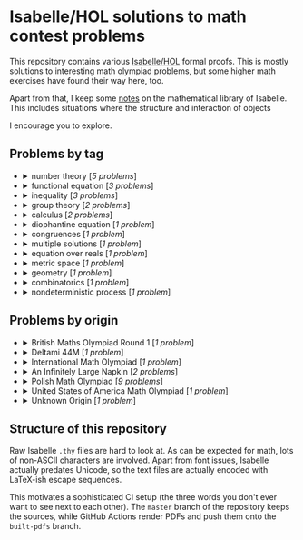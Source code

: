 # Isabelle/HOL solutions to math contest problems

This repository contains various [Isabelle/HOL] formal proofs. This is mostly solutions
to interesting math olympiad problems, but some higher math exercises have found their way
here, too.

Apart from that, I keep some [notes] on the mathematical library of Isabelle. This includes
situations where the structure and interaction of objects 

I encourage you to explore.

[notes]: https://github.com/NieDzejkob/isabelle-math-contests/blob/master/NOTES.md
[Isabelle/HOL]: https://isabelle.in.tum.de/

## Problems by tag

- <details>
  <summary>number theory [<i>5 problems</i>]</summary>
  
  - [BMO1 2015 Problem 2](https://github.com/NieDzejkob/isabelle-math-contests/blob/built-pdfs/BMO1/2015/BMO1-2015-Problem_2.pdf) (number theory)
  - [Polish MO 1969 Round 1 Problem 1](https://github.com/NieDzejkob/isabelle-math-contests/blob/built-pdfs/Polish_MO/1969/Round_1/Polish_MO-1969-Round_1-Problem_1.pdf) (number theory, diophantine equation)
  - [Polish MO 1969 Round 1 Warmup Problem A](https://github.com/NieDzejkob/isabelle-math-contests/blob/built-pdfs/Polish_MO/1969/Round_1/Polish_MO-1969-Round_1-Warmup_Problem_A.pdf) (number theory, congruences)
  - [Polish MO 2020 Round 1 Problem 3](https://github.com/NieDzejkob/isabelle-math-contests/blob/built-pdfs/Polish_MO/2020/Round_1/Polish_MO-2020-Round_1-Problem_3.pdf) (number theory)
  - [USAMO 2006 Problem 5](https://github.com/NieDzejkob/isabelle-math-contests/blob/built-pdfs/USAMO/2006/USAMO-2006-Problem_5.pdf) (number theory, combinatorics, nondeterministic process)
  </details>
- <details>
  <summary>functional equation [<i>3 problems</i>]</summary>
  
  - [Deltami 44M Problem 789](https://github.com/NieDzejkob/isabelle-math-contests/blob/built-pdfs/Deltami_44M/Deltami_44M-Problem_789.pdf) (functional equation)
  - [IMO 2019 Problem 1](https://github.com/NieDzejkob/isabelle-math-contests/blob/built-pdfs/IMO/2019/IMO-2019-Problem_1.pdf) (functional equation)
  - [Unknown Origin Problem 1](https://github.com/NieDzejkob/isabelle-math-contests/blob/built-pdfs/Unknown_Origin/Unknown_Origin-Problem_1.pdf) (functional equation)
  </details>
- <details>
  <summary>inequality [<i>3 problems</i>]</summary>
  
  - [Polish MO 1969 Round 1 Problem 5](https://github.com/NieDzejkob/isabelle-math-contests/blob/built-pdfs/Polish_MO/1969/Round_1/Polish_MO-1969-Round_1-Problem_5.pdf) (inequality)
  - [Polish MO 1969 Round 1 Warmup Problem B](https://github.com/NieDzejkob/isabelle-math-contests/blob/built-pdfs/Polish_MO/1969/Round_1/Polish_MO-1969-Round_1-Warmup_Problem_B.pdf) (inequality, multiple solutions, calculus)
  - [Polish MO 2020 Round 1 Problem 1](https://github.com/NieDzejkob/isabelle-math-contests/blob/built-pdfs/Polish_MO/2020/Round_1/Polish_MO-2020-Round_1-Problem_1.pdf) (inequality)
  </details>
- <details>
  <summary>group theory [<i>2 problems</i>]</summary>
  
  - [Napkin Problem 1A](https://github.com/NieDzejkob/isabelle-math-contests/blob/built-pdfs/Napkin/Napkin-Problem_1A.pdf) (group theory)
  - [Napkin Problem 1B](https://github.com/NieDzejkob/isabelle-math-contests/blob/built-pdfs/Napkin/Napkin-Problem_1B.pdf) (group theory)
  </details>
- <details>
  <summary>calculus [<i>2 problems</i>]</summary>
  
  - [Polish MO 1969 Round 1 Problem 2](https://github.com/NieDzejkob/isabelle-math-contests/blob/built-pdfs/Polish_MO/1969/Round_1/Polish_MO-1969-Round_1-Problem_2.pdf) (calculus)
  - [Polish MO 1969 Round 1 Warmup Problem B](https://github.com/NieDzejkob/isabelle-math-contests/blob/built-pdfs/Polish_MO/1969/Round_1/Polish_MO-1969-Round_1-Warmup_Problem_B.pdf) (inequality, multiple solutions, calculus)
  </details>
- <details>
  <summary>diophantine equation [<i>1 problem</i>]</summary>
  
  - [Polish MO 1969 Round 1 Problem 1](https://github.com/NieDzejkob/isabelle-math-contests/blob/built-pdfs/Polish_MO/1969/Round_1/Polish_MO-1969-Round_1-Problem_1.pdf) (number theory, diophantine equation)
  </details>
- <details>
  <summary>congruences [<i>1 problem</i>]</summary>
  
  - [Polish MO 1969 Round 1 Warmup Problem A](https://github.com/NieDzejkob/isabelle-math-contests/blob/built-pdfs/Polish_MO/1969/Round_1/Polish_MO-1969-Round_1-Warmup_Problem_A.pdf) (number theory, congruences)
  </details>
- <details>
  <summary>multiple solutions [<i>1 problem</i>]</summary>
  
  - [Polish MO 1969 Round 1 Warmup Problem B](https://github.com/NieDzejkob/isabelle-math-contests/blob/built-pdfs/Polish_MO/1969/Round_1/Polish_MO-1969-Round_1-Warmup_Problem_B.pdf) (inequality, multiple solutions, calculus)
  </details>
- <details>
  <summary>equation over reals [<i>1 problem</i>]</summary>
  
  - [Polish MO 1969 Round 1 Warmup Problem C](https://github.com/NieDzejkob/isabelle-math-contests/blob/built-pdfs/Polish_MO/1969/Round_1/Polish_MO-1969-Round_1-Warmup_Problem_C.pdf) (equation over reals)
  </details>
- <details>
  <summary>metric space [<i>1 problem</i>]</summary>
  
  - [Polish MO 1969 Round 1 Warmup Problem D](https://github.com/NieDzejkob/isabelle-math-contests/blob/built-pdfs/Polish_MO/1969/Round_1/Polish_MO-1969-Round_1-Warmup_Problem_D.pdf) (metric space, geometry)
  </details>
- <details>
  <summary>geometry [<i>1 problem</i>]</summary>
  
  - [Polish MO 1969 Round 1 Warmup Problem D](https://github.com/NieDzejkob/isabelle-math-contests/blob/built-pdfs/Polish_MO/1969/Round_1/Polish_MO-1969-Round_1-Warmup_Problem_D.pdf) (metric space, geometry)
  </details>
- <details>
  <summary>combinatorics [<i>1 problem</i>]</summary>
  
  - [USAMO 2006 Problem 5](https://github.com/NieDzejkob/isabelle-math-contests/blob/built-pdfs/USAMO/2006/USAMO-2006-Problem_5.pdf) (number theory, combinatorics, nondeterministic process)
  </details>
- <details>
  <summary>nondeterministic process [<i>1 problem</i>]</summary>
  
  - [USAMO 2006 Problem 5](https://github.com/NieDzejkob/isabelle-math-contests/blob/built-pdfs/USAMO/2006/USAMO-2006-Problem_5.pdf) (number theory, combinatorics, nondeterministic process)
  </details>

## Problems by origin

- <details>
  <summary>British Maths Olympiad Round 1 [<i>1 problem</i>]</summary>
  
  - 2015
    - [Problem 2](https://github.com/NieDzejkob/isabelle-math-contests/blob/built-pdfs/BMO1/2015/BMO1-2015-Problem_2.pdf) (number theory)
    
  
  </details>
- <details>
  <summary>Deltami 44M [<i>1 problem</i>]</summary>
  
  - [Problem 789](https://github.com/NieDzejkob/isabelle-math-contests/blob/built-pdfs/Deltami_44M/Deltami_44M-Problem_789.pdf) (functional equation)
  
  </details>
- <details>
  <summary>International Math Olympiad [<i>1 problem</i>]</summary>
  
  - 2019
    - [Problem 1](https://github.com/NieDzejkob/isabelle-math-contests/blob/built-pdfs/IMO/2019/IMO-2019-Problem_1.pdf) (functional equation)
    
  
  </details>
- <details>
  <summary>An Infinitely Large Napkin [<i>2 problems</i>]</summary>
  
  - [Problem 1A](https://github.com/NieDzejkob/isabelle-math-contests/blob/built-pdfs/Napkin/Napkin-Problem_1A.pdf) (group theory)
  - [Problem 1B](https://github.com/NieDzejkob/isabelle-math-contests/blob/built-pdfs/Napkin/Napkin-Problem_1B.pdf) (group theory)
  
  </details>
- <details>
  <summary>Polish Math Olympiad [<i>9 problems</i>]</summary>
  
  - 1969
    - Round 1
      - [Problem 1](https://github.com/NieDzejkob/isabelle-math-contests/blob/built-pdfs/Polish_MO/1969/Round_1/Polish_MO-1969-Round_1-Problem_1.pdf) (number theory, diophantine equation)
      - [Problem 2](https://github.com/NieDzejkob/isabelle-math-contests/blob/built-pdfs/Polish_MO/1969/Round_1/Polish_MO-1969-Round_1-Problem_2.pdf) (calculus)
      - [Problem 5](https://github.com/NieDzejkob/isabelle-math-contests/blob/built-pdfs/Polish_MO/1969/Round_1/Polish_MO-1969-Round_1-Problem_5.pdf) (inequality)
      - [Warmup Problem A](https://github.com/NieDzejkob/isabelle-math-contests/blob/built-pdfs/Polish_MO/1969/Round_1/Polish_MO-1969-Round_1-Warmup_Problem_A.pdf) (number theory, congruences)
      - [Warmup Problem B](https://github.com/NieDzejkob/isabelle-math-contests/blob/built-pdfs/Polish_MO/1969/Round_1/Polish_MO-1969-Round_1-Warmup_Problem_B.pdf) (inequality, multiple solutions, calculus)
      - [Warmup Problem C](https://github.com/NieDzejkob/isabelle-math-contests/blob/built-pdfs/Polish_MO/1969/Round_1/Polish_MO-1969-Round_1-Warmup_Problem_C.pdf) (equation over reals)
      - [Warmup Problem D](https://github.com/NieDzejkob/isabelle-math-contests/blob/built-pdfs/Polish_MO/1969/Round_1/Polish_MO-1969-Round_1-Warmup_Problem_D.pdf) (metric space, geometry)
      
    
  - 2020
    - Round 1
      - [Problem 1](https://github.com/NieDzejkob/isabelle-math-contests/blob/built-pdfs/Polish_MO/2020/Round_1/Polish_MO-2020-Round_1-Problem_1.pdf) (inequality)
      - [Problem 3](https://github.com/NieDzejkob/isabelle-math-contests/blob/built-pdfs/Polish_MO/2020/Round_1/Polish_MO-2020-Round_1-Problem_3.pdf) (number theory)
      
    
  
  </details>
- <details>
  <summary>United States of America Math Olympiad [<i>1 problem</i>]</summary>
  
  - 2006
    - [Problem 5](https://github.com/NieDzejkob/isabelle-math-contests/blob/built-pdfs/USAMO/2006/USAMO-2006-Problem_5.pdf) (number theory, combinatorics, nondeterministic process)
    
  
  </details>
- <details>
  <summary>Unknown Origin [<i>1 problem</i>]</summary>
  
  - [Problem 1](https://github.com/NieDzejkob/isabelle-math-contests/blob/built-pdfs/Unknown_Origin/Unknown_Origin-Problem_1.pdf) (functional equation)
  
  </details>


## Structure of this repository

Raw Isabelle `.thy` files are hard to look at. As can be expected for math,
lots of non-ASCII characters are involved. Apart from font issues, Isabelle actually
predates Unicode, so the text files are actually encoded with LaTeX-ish escape sequences.

This motivates a sophisticated CI setup (the three words you don't ever want to see next
to each other). The `master` branch of the repository keeps the sources, while GitHub
Actions render PDFs and push them onto the `built-pdfs` branch.
